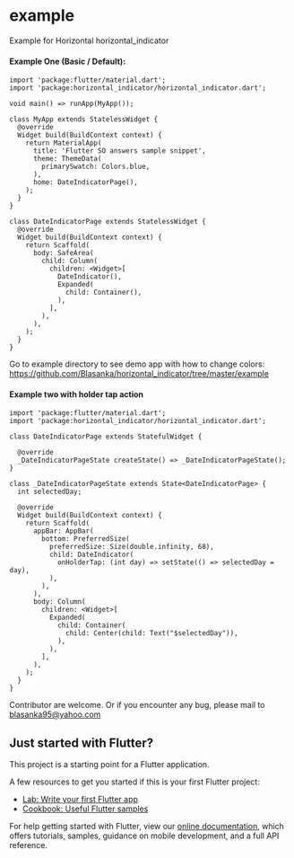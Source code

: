 # example

Example for Horizontal horizontal_indicator


#### Example One (Basic / Default):

```
import 'package:flutter/material.dart';
import 'package:horizontal_indicator/horizontal_indicator.dart';

void main() => runApp(MyApp());

class MyApp extends StatelessWidget {
  @override
  Widget build(BuildContext context) {
    return MaterialApp(
      title: 'Flutter SO answers sample snippet',
      theme: ThemeData(
        primarySwatch: Colors.blue,
      ),
      home: DateIndicatorPage(),
    );
  }
}

class DateIndicatorPage extends StatelessWidget {
  @override
  Widget build(BuildContext context) {
    return Scaffold(
      body: SafeArea(
        child: Column(
          children: <Widget>[
            DateIndicator(),
            Expanded(
              child: Container(),
            ),
          ],
        ),
      ),
    );
  }
}
```

Go to example directory to see demo app with how to change colors:
https://github.com/Blasanka/horizontal_indicator/tree/master/example

#### Example two with holder tap action

```
import 'package:flutter/material.dart';
import 'package:horizontal_indicator/horizontal_indicator.dart';

class DateIndicatorPage extends StatefulWidget {

  @override
  _DateIndicatorPageState createState() => _DateIndicatorPageState();
}

class _DateIndicatorPageState extends State<DateIndicatorPage> {
  int selectedDay;

  @override
  Widget build(BuildContext context) {
    return Scaffold(
      appBar: AppBar(
        bottom: PreferredSize(
          preferredSize: Size(double.infinity, 68),
          child: DateIndicator(
            onHolderTap: (int day) => setState(() => selectedDay = day),
          ),
        ),
      ),
      body: Column(
        children: <Widget>[
          Expanded(
            child: Container(
              child: Center(child: Text("$selectedDay")),
            ),
          ),
        ],
      ),
    );
  }
}
```

Contributor are welcome. Or if you encounter any bug, please mail to blasanka95@yahoo.com


## Just started with Flutter?

This project is a starting point for a Flutter application.

A few resources to get you started if this is your first Flutter project:

- [Lab: Write your first Flutter app](https://flutter.dev/docs/get-started/codelab)
- [Cookbook: Useful Flutter samples](https://flutter.dev/docs/cookbook)

For help getting started with Flutter, view our
[online documentation](https://flutter.dev/docs), which offers tutorials,
samples, guidance on mobile development, and a full API reference.
